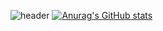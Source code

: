 ![header](https://capsule-render.vercel.app/api?type=waving&color=auto&height=200&section=header&text=Intro&fontSize=60)
[![Anurag's GitHub stats](https://github-readme-stats.vercel.app/api?username=hazzzi)](#)
